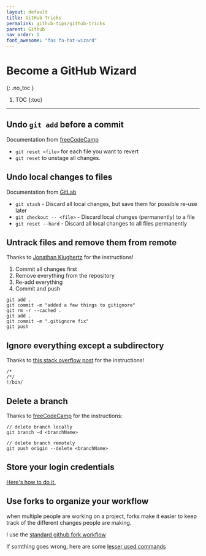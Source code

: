 ```yaml
---
layout: default
title: GitHub Tricks
permalink: github-tips/github-tricks
parent: Github
nav_order: 1
font_awesome: "fas fa-hat-wizard"
---
```



# <i class="{{ page.font_awesome }}"></i> Become a GitHub Wizard
{: .no_toc }


1. TOC
{:toc}

---


## Undo `git add` before a commit
Documentation from [freeCodeCamp](https://www.freecodecamp.org/forum/t/how-to-undo-a-git-add-with-git-reset/13237)

- `git reset <file>` for each file you want to revert
- `git reset` to unstage all changes.


## Undo local changes to files
Documentation from [GitLab](https://docs.gitlab.com/ee/topics/git/numerous_undo_possibilities_in_git/)

- `git stash` - Discard all local changes, but save them for possible re-use later
- `git checkout -- <file>` - Discard local changes (permanently) to a file
- `git reset --hard` - Discard all local changes to all files permanently



## Untrack files and remove them from remote

Thanks to [Jonathan Klughertz](http://www.codeblocq.com/2016/01/Untrack-files-already-added-to-git-repository-based-on-gitignore/) for the instructions!

1. Commit all changes first
2. Remove everything from the repository
3. Re-add everything
4. Commit and push

```shell
git add .
git commit -m "added a few things to gitignore"
git rm -r --cached .
git add .
git commit -m ".gitignore fix"
git push
```
 

## Ignore everything except a subdirectory

Thanks to [this stack overflow post](https://stackoverflow.com/questions/1248570/how-do-i-tell-git-to-ignore-everything-except-a-subdirectory) for the instructions!

```shell
/*
/*/
!/bin/
```


## Delete a branch
Thanks to [freeCodeCamp](https://www.freecodecamp.org/news/how-to-delete-a-git-branch-both-locally-and-remotely/) for the instructions:
``` shell
// delete branch locally
git branch -d <branchName>

// delete branch remotely
git push origin --delete <branchName>
```



## Store your login credentials

[Here's how to do it.](https://help.github.com/en/github/using-git/caching-your-github-password-in-git)



## Use forks to organize your workflow
when multiple people are working on a project, forks make it easier to keep track of the different changes people are making.

I use the [standard github fork workflow](https://gist.github.com/Chaser324/ce0505fbed06b947d962)

If somthing goes wrong, here are some [lesser used commands](https://digitaldrummerj.me/git-syncing-fork-with-original-repo/)




